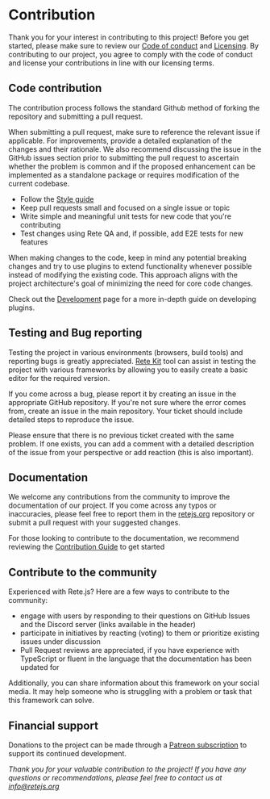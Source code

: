 # Contribution

Thank you for your interest in contributing to this project! Before you get started, please make sure to review our [Code of conduct](/docs/code-of-conduct) and [Licensing](/docs/licensing). By contributing to our project, you agree to comply with the code of conduct and license your contributions in line with our licensing terms.

## Code contribution

The contribution process follows the standard Github method of forking the repository and submitting a pull request.

When submitting a pull request, make sure to reference the relevant issue if applicable. For improvements, provide a detailed explanation of the changes and their rationale. We also recommend discussing the issue in the GitHub issues section prior to submitting the pull request to ascertain whether the problem is common and if the proposed enhancement can be implemented as a standalone package or requires modification of the current codebase.

- Follow the [Style guide](/docs/development/#style-guide)
- Keep pull requests small and focused on a single issue or topic
- Write simple and meaningful unit tests for new code that you're contributing
- Test changes using Rete QA and, if possible, add E2E tests for new features

When making changes to the code, keep in mind any potential breaking changes and try to use plugins to extend functionality whenever possible instead of modifying the existing code. This approach aligns with the project architecture's goal of minimizing the need for core code changes.

Check out the [Development](/docs/development) page for a more in-depth guide on developing plugins.

## Testing and Bug reporting

Testing the project in various environments (browsers, build tools) and reporting bugs is greatly appreciated. [Rete Kit](/docs/development/#rete-kit) tool can assist in testing the project with various frameworks by allowing you to easily create a basic editor for the required version.

If you come across a bug, please report it by creating an issue in the appropriate GitHub repository. If you're not sure where the error comes from, create an issue in the main repository. Your ticket should include detailed steps to reproduce the issue.

Please ensure that there is no previous ticket created with the same problem. If one exists, you can add a comment with a detailed description of the issue from your perspective or add reaction (this is also important).

## Documentation

We welcome any contributions from the community to improve the documentation of our project. If you come across any typos or inaccuracies, please feel free to report them in the [retejs.org](https://github.com/retejs/retejs.org) repository or submit a pull request with your suggested changes.

For those looking to contribute to the documentation, we recommend reviewing the [Contribution Guide](https://github.com/retejs/retejs.org/blob/main/CONTRIBUTION.md) to get started

## Contribute to the community

Experienced with Rete.js? Here are a few ways to contribute to the community:

- engage with users by responding to their questions on GitHub Issues and the Discord server (links available in the header)
- participate in initiatives by reacting (voting) to them or prioritize existing issues under discussion
- Pull Request reviews are appreciated, if you have experience with TypeScript or fluent in the language that the documentation has been updated for

Additionally, you can share information about this framework on your social media. It may help someone who is struggling with a problem or task that this framework can solve.

## Financial support

Donations to the project can be made through a [Patreon subscription](https://patreon.com/ni55an) to support its continued development.

*Thank you for your valuable contribution to the project! If you have any questions or recommendations, please feel free to contact us at info@retejs.org*
